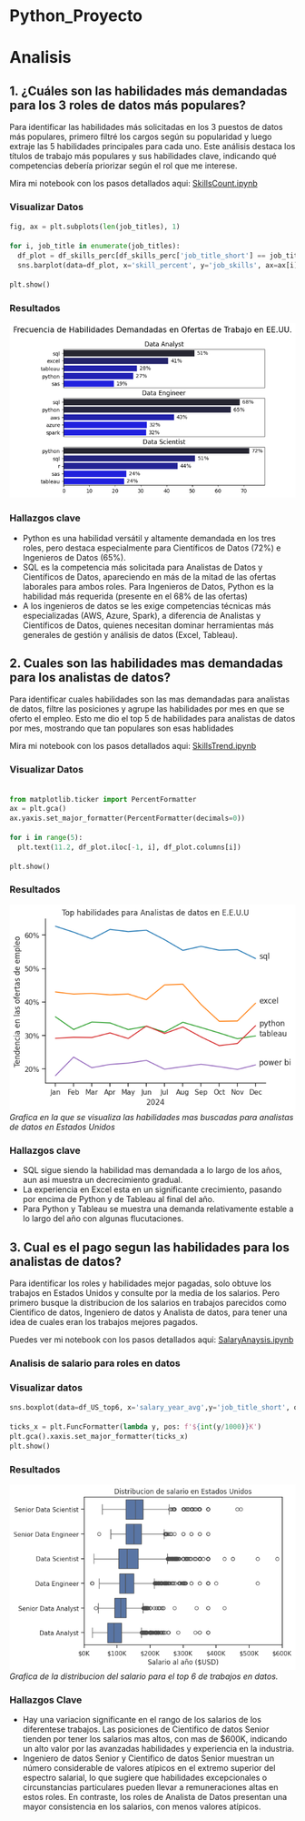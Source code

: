 # Python_Proyecto

# Analisis
## 1. ¿Cuáles son las habilidades más demandadas para los 3 roles de datos más populares?

Para identificar las habilidades más solicitadas en los 3 puestos de datos más populares, primero filtré los cargos según su popularidad y luego extraje las 5 habilidades principales para cada uno. Este análisis destaca los títulos de trabajo más populares y sus habilidades clave, indicando qué competencias debería priorizar según el rol que me interese.

Mira mi notebook con los pasos detallados aqui:
[SkillsCount.ipynb](/SkillsCount.ipynb)

### Visualizar Datos

``` python
fig, ax = plt.subplots(len(job_titles), 1)

for i, job_title in enumerate(job_titles):
  df_plot = df_skills_perc[df_skills_perc['job_title_short'] == job_title].head(5)
  sns.barplot(data=df_plot, x='skill_percent', y='job_skills', ax=ax[i], hue='skill_count',palette='dark:b_r')

plt.show()
```

### Resultados
![Visualizacion de las habilidades mas populares para datos](imagenes/skill_demand_all_data_roles.png)

### Hallazgos clave
 - Python es una habilidad versátil y altamente demandada en los tres roles, pero destaca especialmente para Científicos de Datos (72%) e Ingenieros de Datos (65%).
 - SQL es la competencia más solicitada para Analistas de Datos y Científicos de Datos, apareciendo en más de la mitad de las ofertas laborales para ambos roles. Para Ingenieros de Datos, Python es la habilidad más requerida (presente en el 68% de las ofertas)
 - A los ingenieros de datos se les exige competencias técnicas más especializadas (AWS, Azure, Spark), a diferencia de Analistas y Científicos de Datos, quienes necesitan dominar herramientas más generales de gestión y análisis de datos (Excel, Tableau).


## 2. Cuales son las habilidades mas demandadas para los analistas de datos?

Para identificar cuales habilidades son las mas demandadas para analistas de datos, filtre las posiciones y agrupe las habilidades por mes en que se oferto el empleo. Esto me dio el top 5 de habilidades para analistas de datos por mes, mostrando que tan populares son esas hablidades

Mira mi notebook con los pasos detallados aqui:
[SkillsTrend.ipynb](/SkillsTrend.ipynb)

### Visualizar Datos

``` python

from matplotlib.ticker import PercentFormatter
ax = plt.gca()
ax.yaxis.set_major_formatter(PercentFormatter(decimals=0))

for i in range(5):
  plt.text(11.2, df_plot.iloc[-1, i], df_plot.columns[i])

plt.show()

```

### Resultados

![Top Habilidades para Analistas de Datos en E.E.U.U](/imagenes/skill_trend_DA.png)
*Grafica en la que se visualiza las habilidades mas buscadas para analistas de datos en Estados Unidos*

### Hallazgos clave
- SQL sigue siendo la habilidad mas demandada a lo largo de los años, aun asi muestra un decrecimiento gradual.
- La experiencia en Excel esta en un significante crecimiento, pasando por encima de Python y de Tableau al final del año.
- Para Python y Tableau se muestra una demanda relativamente estable a lo largo del año con algunas flucutaciones.

## 3. Cual es el pago segun las habilidades para los analistas de datos?

Para identificar los roles y habilidades mejor pagadas, solo obtuve los trabajos en Estados Unidos y consulte por la media de los salarios. Pero primero busque la distribucion de los salarios en trabajos parecidos como Cientifico de datos, Ingeniero de datos y Analista de datos, para tener una idea de cuales eran los trabajos mejores pagados.

Puedes ver mi notebook con los pasos detallados aqui: [SalaryAnaysis.ipynb](/SalaryAnalysis.ipynb)

### Analisis de salario para roles en datos

### Visualizar datos

``` python
sns.boxplot(data=df_US_top6, x='salary_year_avg',y='job_title_short', order=job_order)

ticks_x = plt.FuncFormatter(lambda y, pos: f'${int(y/1000)}K')
plt.gca().xaxis.set_major_formatter(ticks_x)
plt.show()
```

### Resultados
![Distribucion de salario en roles de datos en Estados Unidos](/imagenes/salary_analysis.png)
*Grafica de la distribucion del salario para el top 6 de trabajos en datos.*
### Hallazgos Clave

- Hay una variacion significante en el rango de los salarios de los diferentese trabajos. Las posiciones de Cientifico de datos Senior tienden por tener los salarios mas altos, con mas de $600K, indicando un alto valor por las avanzadas habilidades y experiencia en la industria.
- Ingeniero de datos Senior y Cientifico de datos Senior muestran un número considerable de valores atípicos en el extremo superior del espectro salarial, lo que sugiere que habilidades excepcionales o circunstancias particulares pueden llevar a remuneraciones altas en estos roles. En contraste, los roles de Analista de Datos presentan una mayor consistencia en los salarios, con menos valores atípicos.
